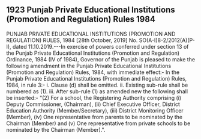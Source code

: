 ## 1923 Punjab Private Educational Institutions (Promotion and Regulation) Rules 1984
 
PUNJAB PRIVATE EDUCATIONAL INSTITUTIONS (PROMOTION AND REGULATION) RULES, 1984
[28th October, 2019]
No. SO(A-I)8-2/2012(A)(P-I), dated 11.10.2019.---In exercise of powers conferred under section 13 of the Punjab Private Educational Institutions (Promotion and Regulation) Ordinance, 1984 (IV of 1984), Governor of the Punjab is pleased to make the following amendment in the Punjab Private Educational Institutions (Promotion and Regulation) Rules, 1984, with immediate effect:-
In the Punjab Private Educational Institutions (Promotion and Regulation) Rules, 1984, in rule 3:-
i. Clause (d) shall be omitted.
ii. Existing sub-rule shall be numbered as (1).
iii. After sub-rule (1) as amended new the following shall be inserted:-
"(2) For a school, the Registering Authority comprising (i) Deputy Commissioner, (Chairman), (ii) Chief Executive Officer, District Education Authority (Member/Secretary), (iii) District Monitoring Officer (Member), (iv) One representative from parents to be nominated by the Chairman (Member) and (v) One representative from private schools to be nominated by the Chairman (Member).".

